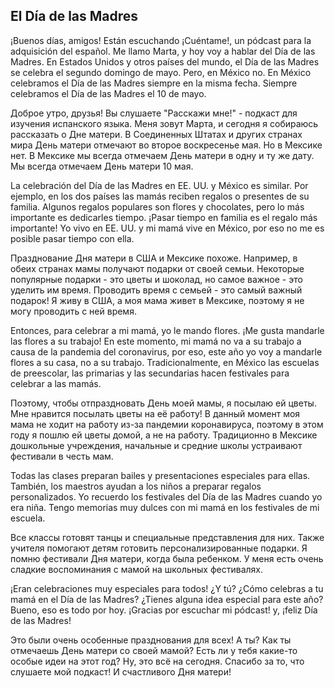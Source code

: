 ## El Día de las Madres

¡Buenos días, amigos! Están escuchando ¡Cuéntame!, un pódcast para la adquisición del español. Me llamo Marta, y hoy voy a hablar del Día de las Madres. En Estados Unidos y otros países del mundo, el Día de las Madres se celebra el segundo domingo de mayo. Pero, en México no. En México celebramos el Día de las Madres siempre en la misma fecha. Siempre celebramos el Día de las Madres el 10 de mayo.

Доброе утро, друзья! Вы слушаете "Расскажи мне!" - подкаст для изучения испанского языка. Меня зовут Марта, и сегодня я собираюсь рассказать о Дне матери. В Соединенных Штатах и других странах мира День матери отмечают во второе воскресенье мая. Но в Мексике нет. В Мексике мы всегда отмечаем День матери в одну и ту же дату. Мы всегда отмечаем День матери 10 мая.

La celebración del Día de las Madres en EE. UU. y México es similar. Por ejemplo, en los dos países las mamás reciben regalos o presentes de su familia. Algunos regalos populares son flores y chocolates, pero lo más importante es dedicarles tiempo. ¡Pasar tiempo en familia es el regalo más importante!  Yo vivo en EE. UU. y mi mamá vive en México, por eso no me es posible pasar tiempo con ella.

Празднование Дня матери в США и Мексике похоже. Например, в обеих странах мамы получают подарки от своей семьи. Некоторые популярные подарки - это цветы и шоколад, но самое важное - это уделить им время. Проводить время с семьей - это самый важный подарок! Я живу в США, а моя мама живет в Мексике, поэтому я не могу проводить с ней время.

Entonces, para celebrar a mi mamá, yo le mando flores. ¡Me gusta mandarle las flores a su trabajo! En este momento, mi mamá no va a su trabajo a causa de la pandemia del coronavirus, por eso, este año yo voy a mandarle flores a su casa, no a su trabajo. Tradicionalmente, en México las escuelas de preescolar, las primarias y las secundarias hacen festivales para celebrar a las mamás.

Поэтому, чтобы отпраздновать День моей мамы, я посылаю ей цветы. Мне нравится посылать цветы на её работу! В данный момент моя мама не ходит на работу из-за пандемии коронавируса, поэтому в этом году я пошлю ей цветы домой, а не на работу. Традиционно в Мексике дошкольные учреждения, начальные и средние школы устраивают фестивали в честь мам.

Todas las clases preparan bailes y presentaciones especiales para ellas. También, los maestros ayudan a los niños a preparar regalos personalizados. Yo recuerdo los festivales del Día de las Madres cuando yo era niña. Tengo memorias muy dulces con mi mamá en los festivales de mi escuela.

Все классы готовят танцы и специальные представления для них. Также учителя помогают детям готовить персонализированные подарки. Я помню фестивали Дня матери, когда была ребенком. У меня есть очень сладкие воспоминания с мамой на школьных фестивалях.

¡Eran celebraciones muy especiales para todos!  ¿Y tú? ¿Cómo celebras a tu mamá en el Día de las Madres? ¿Tienes alguna idea especial para este año? Bueno, eso es todo por hoy. ¡Gracias por escuchar mi pódcast! y, ¡feliz Día de las Madres!

Это были очень особенные празднования для всех! А ты? Как ты отмечаешь День матери со своей мамой? Есть ли у тебя какие-то особые идеи на этот год? Ну, это всё на сегодня. Спасибо за то, что слушаете мой подкаст! И счастливого Дня матери!
